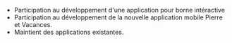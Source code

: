 * Participation au développement d'une application pour borne intéractive 
* Participation au développement de la nouvelle application mobile Pierre et Vacances.
* Maintient des applications existantes.